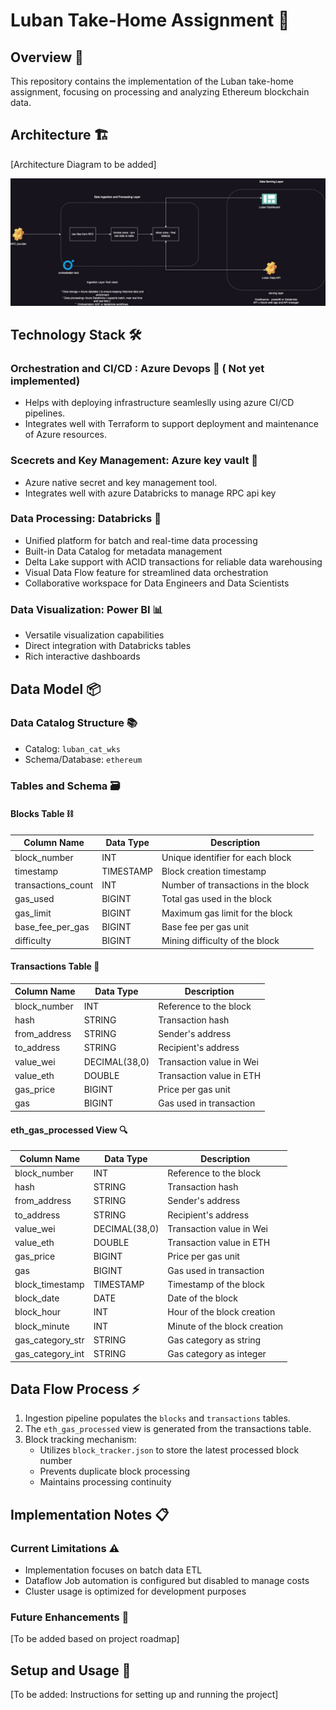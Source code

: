 # Luban Take-Home Assignment 🚀

## Overview 📝
This repository contains the implementation of the Luban take-home assignment, focusing on processing and analyzing Ethereum blockchain data.

## Architecture 🏗️
[Architecture Diagram to be added]

![alt text](<ETH data platform-Page-1.jpg>)

## Technology Stack 🛠️

### Orchestration and CI/CD : Azure Devops 💫  ( Not yet implemented)
- Helps with deploying infrastructure seamleslly using azure CI/CD pipelines. 
- Integrates well with Terraform to support deployment and maintenance of Azure resources. 

### Scecrets and Key Management: Azure key vault 🔐
- Azure native secret and key management tool. 
- Integrates well with azure Databricks to manage RPC api key

### Data Processing: Databricks 💫
- Unified platform for batch and real-time data processing
- Built-in Data Catalog for metadata management
- Delta Lake support with ACID transactions for reliable data warehousing
- Visual Data Flow feature for streamlined data orchestration
- Collaborative workspace for Data Engineers and Data Scientists

### Data Visualization: Power BI 📊
- Versatile visualization capabilities
- Direct integration with Databricks tables
- Rich interactive dashboards

## Data Model 📦

### Data Catalog Structure 📚
- Catalog: `luban_cat_wks`
- Schema/Database: `ethereum`

### Tables and Schema 🗃️

#### Blocks Table ⛓️
| Column Name | Data Type | Description |
|-------------|-----------|-------------|
| block_number | INT | Unique identifier for each block |
| timestamp | TIMESTAMP | Block creation timestamp |
| transactions_count | INT | Number of transactions in the block |
| gas_used | BIGINT | Total gas used in the block |
| gas_limit | BIGINT | Maximum gas limit for the block |
| base_fee_per_gas | BIGINT | Base fee per gas unit |
| difficulty | BIGINT | Mining difficulty of the block |

#### Transactions Table 💸
| Column Name | Data Type | Description |
|-------------|-----------|-------------|
| block_number | INT | Reference to the block |
| hash | STRING | Transaction hash |
| from_address | STRING | Sender's address |
| to_address | STRING | Recipient's address |
| value_wei | DECIMAL(38,0) | Transaction value in Wei |
| value_eth | DOUBLE | Transaction value in ETH |
| gas_price | BIGINT | Price per gas unit |
| gas | BIGINT | Gas used in transaction |

#### eth_gas_processed View 🔍
| Column Name | Data Type | Description |
|-------------|-----------|-------------|
| block_number | INT | Reference to the block |
| hash | STRING | Transaction hash |
| from_address | STRING | Sender's address |
| to_address | STRING | Recipient's address |
| value_wei | DECIMAL(38,0) | Transaction value in Wei |
| value_eth | DOUBLE | Transaction value in ETH |
| gas_price | BIGINT | Price per gas unit |
| gas | BIGINT | Gas used in transaction |
| block_timestamp | TIMESTAMP | Timestamp of the block |
| block_date | DATE | Date of the block |
| block_hour | INT | Hour of the block creation |
| block_minute | INT | Minute of the block creation |
| gas_category_str | STRING | Gas category as string |
| gas_category_int | STRING | Gas category as integer |



## Data Flow Process ⚡
1. Ingestion pipeline populates the `blocks` and `transactions` tables.
2. The `eth_gas_processed` view is generated from the transactions table.
3. Block tracking mechanism:
   - Utilizes `block_tracker.json` to store the latest processed block number
   - Prevents duplicate block processing
   - Maintains processing continuity

## Implementation Notes 📋

### Current Limitations ⚠️
- Implementation focuses on batch data ETL
- Dataflow Job automation is configured but disabled to manage costs
- Cluster usage is optimized for development purposes

### Future Enhancements 🔮
[To be added based on project roadmap]

## Setup and Usage 🔧
[To be added: Instructions for setting up and running the project]

